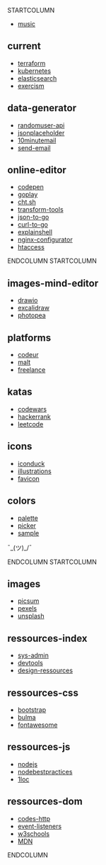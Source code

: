 STARTCOLUMN

* [music](https://icecast.radiofrance.fr/fiprock-midfi.mp3)

## current

* [terraform](https://learn.hashicorp.com/tutorials/terraform/variables?in=terraform/cli)
* [kubernetes](https://kubernetes.io/fr/)
* [elasticsearch](https://www.elastic.co/fr/elasticsearch/)
* [exercism](https://exercism.org/tracks/go/exercises)

## data-generator

* [randomuser-api](https://www.randomuser.me/documentation#howto)
* [jsonplaceholder](https://jsonplaceholder.typicode.com/)
* [10minutemail](https://10minutemail.com)
* [send-email](https://send-email.org/)

## online-editor

* [codepen](https://codepen.io/pen/)
* [goplay](https://play.golang.org/)
* [cht.sh](https://cht.sh/)
* [transform-tools](https://transform.tools/json-to-go)
* [json-to-go](https://mholt.github.io/json-to-go/)
* [curl-to-go](https://mholt.github.io/curl-to-go/)
* [explainshell](https://explainshell.com/)
* [nginx-configurator](https://www.digitalocean.com/community/tools/nginx)
* [htaccess](https://htaccess.madewithlove.be/)

ENDCOLUMN
STARTCOLUMN

## images-mind-editor

* [drawio](https://www.draw.io/)
* [excalidraw](https://excalidraw.com/)
* [photopea](https://www.photopea.com/)

## platforms

* [codeur](https://www.codeur.com/)
* [malt](https://www.malt.fr/)
* [freelance](https://www.freelance-info.fr/missions.php)

## katas

* [codewars](https://www.codewars.com)
* [hackerrank](https://www.hackerrank.com/)
* [leetcode](https://leetcode.com/)

## icons

* [iconduck](https://iconduck.com/)
* [illustrations](https://undraw.co/)
* [favicon](https://realfavicongenerator.net/)

## colors

* [palette](https://coolors.co/browser/best/1)
* [picker](https://material.io/design/color/#tools-for-picking-colors)
* [sample](https://material.io/resources/color/#!/?view.left=0&view.right=1)

¯\_(ツ)_/¯

ENDCOLUMN
STARTCOLUMN

## images

* [picsum](https://picsum.photos/)
* [pexels](https://www.pexels.com/)
* [unsplash](https://unsplash.com/)

## ressources-index

* [sys-admin](https://github.com/n1trux/awesome-sysadmin/blob/master/README.md)
* [devtools](https://devtools.best/)
* [design-ressources](https://github.com/bradtraversy/design-resources-for-developers/blob/master/readme.md)

## ressources-css

* [bootstrap](https://www.w3schools.com/bootstrap4/default.asp)
* [bulma](https://bulma.io/documentation/)
* [fontawesome](https://fontawesome.com/icons?d=gallery)

## ressources-js

* [nodejs](https://nodejs.org/fr/docs/)
* [nodebestpractices](https://github.com/goldbergyoni/nodebestpractices/blob/master/README.md)
* [1loc](https://1loc.dev/)

## ressources-dom

* [codes-http](https://fr.wikipedia.org/wiki/Liste_des_codes_HTTP)
* [event-listeners](https://www.w3schools.com/jsref/dom_obj_event.asp)
* [w3schools](https://www.w3schools.com/)
* [MDN](https://developer.mozilla.org/fr/docs/Web)

ENDCOLUMN

